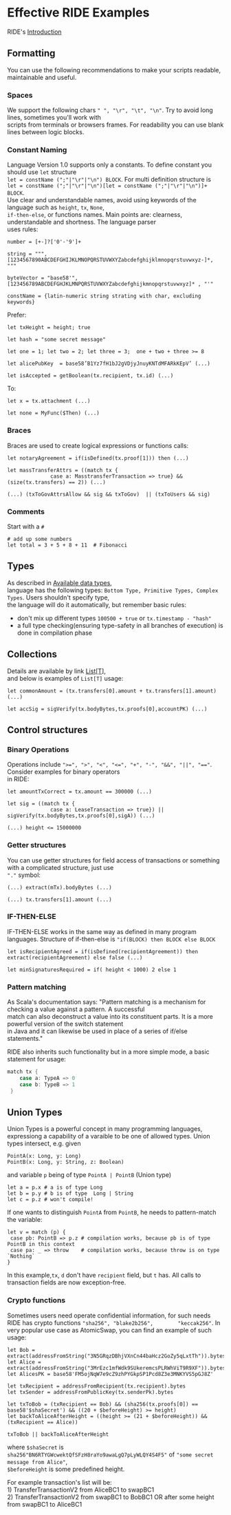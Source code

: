 # Effective RIDE Examples

RIDE's [Introduction](/technical-details/waves-contracts-language-description/language-description.md#introduction)

## Formatting

You can use the following recommendations to make your scripts readable, maintainable and useful.

### Spaces

We support the following chars `" ", "\r", "\t", "\n"`. Try to avoid long lines, sometimes you'll work with  
scripts from terminals or browsers frames. For readability you can use blank lines between logic blocks.

### Constant Naming

Language Version 1.0 supports only a constants. To define constant you should use `let` structure  
 `let = constName (";"|"\r"|"\n") BLOCK`. For multi definition structure is  
 `let = constName (";"|"\r"|"\n")[let = constName (";"|"\r"|"\n")]+ BLOCK`.  
Use clear and understandable names, avoid using keywords of the language such as `height`, `tx`, `None`,  
`if-then-else`,  or functions names. Main points are: clearness, understandable and shortness. The language parser  
uses rules:

```
number = [+-]?['0'-'9']+

string = """, [1234567890ABCDEFGHIJKLMNOPQRSTUVWXYZabcdefghijklmnopqrstuvwxyz-]*, """

byteVector = "base58'", [123456789ABCDEFGHJKLMNPQRSTUVWXYZabcdefghijkmnopqrstuvwxyz]* , "'"

constName = {latin-numeric string strating with char, excluding keywords}
```

Prefer:

```
let txHeight = height; true

let hash = "some secret message"

let one = 1; let two = 2; let three = 3;  one + two + three >= 8

let alicePubKey  = base58’B1Yz7fH1bJ2gVDjyJnuyKNTdMFARkKEpV’ (...)

let isAccepted = getBoolean(tx.recipient, tx.id) (...)
```

To:

```
let x = tx.attachment (...)

let none = MyFunc($Then) (...)
```

### Braces

Braces are used to create logical expressions or functions calls:

```
let notaryAgreement = if(isDefined(tx.proof[1])) then (...)

let massTransferAttrs = ((match tx {
              case a: MasstransferTransaction => true} && (size(tx.transfers) == 2)) (...)

(...) (txToGovAttrsAllow && sig && txToGov)  || (txToUsers && sig)
```

### Comments

Start with a `#`
```
# add up some numbers
let total = 3 + 5 + 8 + 11  # Fibonacci
```

## Types

As described in [Available data types](/technical-details/waves-contracts-language-description/language-description.md#available-data-types),  
language has the following types: `Bottom Type, Primitive Types, Complex Types`. Users shouldn't specify type,  
the language will do it automatically, but remember basic rules:

* don't mix up different types `100500 + true` or `tx.timestamp - "hash"` 
* a full type checking(ensuring type-safety in all branches of execution) is done in compilation phase 

## Collections

Details are available by link [List\[T\]](/technical-details/waves-contracts-language-description/language-description.md#listt),  
and below is examples of `List[T]` usage:

```
let commonAmount = (tx.transfers[0].amount + tx.transfers[1].amount) (...)

let accSig = sigVerify(tx.bodyBytes,tx.proofs[0],accountPK) (...)
```

## Control structures

### Binary Operations

Operations include `">=", ">", "<", "<=", "+", "-", "&&", "||", "=="`. Consider examples for binary operators  
in RIDE:

```
let amountTxCorrect = tx.amount == 300000 (...)

let sig = ((match tx {
              case a: LeaseTransaction => true}) || sigVerify(tx.bodyBytes,tx.proofs[0],sigA)) (...)

(...) height <= 15000000
```

### Getter structures

You can use getter structures for field access of transactions or something with a complicated structure, just use  
`"."` symbol:

```
(...) extract(mTx).bodyBytes (...)

(...) tx.transfers[1].amount (...)
```

### IF-THEN-ELSE

IF-THEN-ELSE works in the same way as defined in many program languages. Structure of if-then-else is `"if(BLOCK) then BLOCK else BLOCK`

```
let isRecipientAgreed = if(isDefined(recipientAgreement)) then extract(recipientAgreement) else false (...)

let minSignaturesRequired = if( height < 1000) 2 else 1
```

### Pattern matching

As Scala's documentation says: "Pattern matching is a mechanism for checking a value against a pattern. A successful  
match can also deconstruct a value into its constituent parts. It is a more powerful version of the switch statement  
in Java and it can likewise be used in place of a series of if/else statements."

RIDE also inherits such functionality but in a more simple mode, a basic statement for usage:

```java
match tx {
    case a: TypeA => 0
    case b: TypeB => 1
 }
```

## Union Types

Union Types is a powerful concept in many programming languages, expressiong a capability of a varaible to be one of allowed types.
Union types intersect, e.g.
given

```
PointA(x: Long, y: Long)
PointB(x: Long, y: String, z: Boolean)
```

and variable `p` being of type `PointA | PointB` (Union type)

```
let a = p.x # a is of type Long
let b = p.y # b is of type  Long | String
let c = p.z # won't compile!
```

If one wants to distinguish `PointA` from `PointB`, he needs to pattern-match the variable:

```
let v = match (p) {
 case pb: PointB => p.z # compilation works, because pb is of type PointB in this context
 case pa: _ => throw    # compilation works, because throw is on type `Nothing`
}
```

In this example,`tx`, `d` don't have `recipient` field, but `t` has. All calls to transaction fields are now exception-free.

### Crypto functions

Sometimes users need operate confidential information, for such needs RIDE has crypto functions `"sha256", "blake2b256",       
"keccak256"`. In very popular use case as AtomicSwap, you can find an example of such usage:

```
let Bob = extract(addressFromString("3N5GRqzDBhjVXnCn44baHcz2GoZy5qLxtTh")).bytes
let Alice = extract(addressFromString("3MrEzc1mfWdk9SUkeremcsPLRWhViT9R9XF")).bytes
let AlicesPK = base58'FM5ojNqW7e9cZ9zhPYGkpSP1Pcd8Z3e3MNKYVS5pGJ8Z'

let txRecipient = addressFromRecipient(tx.recipient).bytes
let txSender = addressFromPublicKey(tx.senderPk).bytes

let txToBob = (txRecipient == Bob) && (sha256(tx.proofs[0]) == base58'$shaSecret') && ((20 + $beforeHeight) >= height)
let backToAliceAfterHeight = ((height >= (21 + $beforeHeight)) && (txRecipient == Alice))

txToBob || backToAliceAfterHeight
```

where `$shaSecret` is `sha256"BN6RTYGWcwektQfSFzH8raYo9awaLgQ7pLyWLQY4S4F5"` of `"some secret message from Alice"`,  
`$beforeHeight` is some predefined height.

For example transaction's list will be:  
1\) TransferTransactionV2 from AliceBC1 to swapBC1  
2\) TransferTransactionV2 from swapBC1 to BobBC1 OR after some height from swapBC1 to AliceBC1

